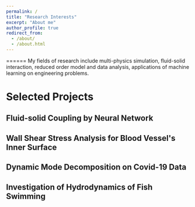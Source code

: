 ```yaml
---
permalink: /
title: "Research Interests"
excerpt: "About me"
author_profile: true
redirect_from: 
  - /about/
  - /about.html
---
```

======
My fields of research include multi-physics simulation, fluid-solid interaction, reduced order model and data analysis, applications of machine learning on engineering problems.

Selected Projects
======

Fluid-solid Coupling by Neural Network
------

Wall Shear Stress Analysis for Blood Vessel's Inner Surface
------

Dynamic Mode Decomposition on Covid-19 Data
------

Investigation of Hydrodynamics of Fish Swimming
------


